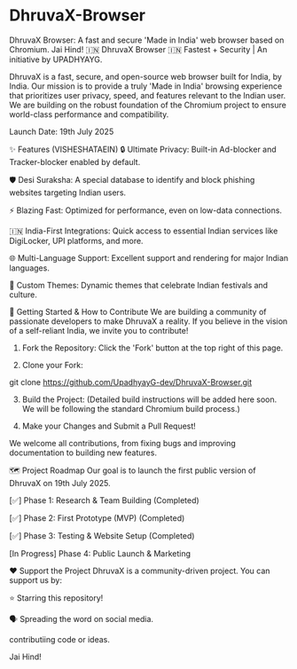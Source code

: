 # DhruvaX-Browser
DhruvaX Browser: A fast and secure 'Made in India' web browser based on Chromium. Jai Hind! 🇮🇳
DhruvaX Browser 🇮🇳
Fastest + Security | An initiative by UPADHYAYG.

DhruvaX is a fast, secure, and open-source web browser built for India, by India. Our mission is to provide a truly 'Made in India' browsing experience that prioritizes user privacy, speed, and features relevant to the Indian user. We are building on the robust foundation of the Chromium project to ensure world-class performance and compatibility.

Launch Date: 19th July 2025

✨ Features (VISHESHATAEIN)
🔒 Ultimate Privacy: Built-in Ad-blocker and Tracker-blocker enabled by default.

🛡️ Desi Suraksha: A special database to identify and block phishing websites targeting Indian users.

⚡ Blazing Fast: Optimized for performance, even on low-data connections.

🇮🇳 India-First Integrations: Quick access to essential Indian services like DigiLocker, UPI platforms, and more.

🌐 Multi-Language Support: Excellent support and rendering for major Indian languages.

🎨 Custom Themes: Dynamic themes that celebrate Indian festivals and culture.

🚀 Getting Started & How to Contribute
We are building a community of passionate developers to make DhruvaX a reality. If you believe in the vision of a self-reliant India, we invite you to contribute!

1. Fork the Repository:
Click the 'Fork' button at the top right of this page.

2. Clone your Fork:

git clone https://github.com/UpadhyayG-dev/DhruvaX-Browser.git

3. Build the Project:
(Detailed build instructions will be added here soon. We will be following the standard Chromium build process.)

4. Make your Changes and Submit a Pull Request!

We welcome all contributions, from fixing bugs and improving documentation to building new features.

🗺️ Project Roadmap
Our goal is to launch the first public version of DhruvaX on 19th July 2025.

[✅] Phase 1: Research & Team Building (Completed)

[✅] Phase 2: First Prototype (MVP) (Completed)

[✅] Phase 3: Testing & Website Setup (Completed)

[In Progress] Phase 4: Public Launch & Marketing

❤️ Support the Project
DhruvaX is a community-driven project. You can support us by:

⭐ Starring this repository!

🗣️ Spreading the word on social media.

contributiing code or ideas.

Jai Hind!
